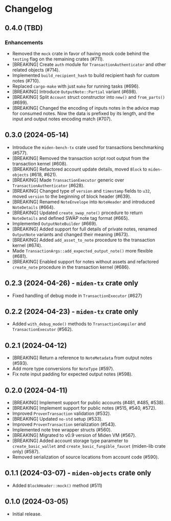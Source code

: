 # Changelog

## 0.4.0 (TBD)

### Enhancements

* Removed the `mock` crate in favor of having mock code behind the `testing` flag on the remaining crates (#711).
* [BREAKING] Create `auth` module for `TransactionAuthenticator` and other related objects (#714).
* Implemented `build_recipient_hash` to build recipient hash for custom notes (#710).
* Replaced `cargo-make` with just `make` for running tasks (#696).
* [BREAKING] Introduce `OutputNote::Partial` variant (#698).
* [BREAKING] Split `Account` struct constructor into `new()` and `from_parts()` (#699).
* [BREAKING] Changed the encoding of inputs notes in the advice map for consumed notes. Now the data
  is prefixed by its length, and the input and output notes encoding match (#707).

## 0.3.0 (2024-05-14)

* Introduce the `miden-bench-tx` crate used for transactions benchmarking (#577).
* [BREAKING] Removed the transaction script root output from the transaction kernel (#608).
* [BREAKING] Refactored account update details, moved `Block` to `miden-objects` (#618, #621).
* [BREAKING] Made `TransactionExecutor` generic over `TransactionAuthenticator` (#628).
* [BREAKING] Changed type of `version` and `timestamp` fields to `u32`, moved `version` to the beginning of block header (#639).
* [BREAKING] Renamed `NoteEnvelope` into `NoteHeader` and introduced `NoteDetails` (#664).
* [BREAKING] Updated `create_swap_note()` procedure to return `NoteDetails` and defined SWAP note tag format (#665).
* Implemented `OutputNoteBuilder` (#669).
* [BREAKING] Added support for full details of private notes, renamed `OutputNote` variants and changed their meaning (#673).
* [BREAKING] Added `add_asset_to_note` procedure to the transaction kernel (#674).
* Made `TransactionArgs::add_expected_output_note()` more flexible (#681).
* [BREAKING] Enabled support for notes without assets and refactored `create_note` procedure in the transaction kernel (#686).

## 0.2.3 (2024-04-26) - `miden-tx` crate only

* Fixed handling of debug mode in `TransactionExecutor` (#627)

## 0.2.2 (2024-04-23) - `miden-tx` crate only

* Added `with_debug_mode()` methods to `TransactionCompiler` and `TransactionExecutor` (#562).

## 0.2.1 (2024-04-12)

* [BREAKING] Return a reference to `NoteMetadata` from output notes (#593).
* Add more type conversions for `NoteType` (#597).
* Fix note input padding for expected output notes (#598).

## 0.2.0 (2024-04-11)

* [BREAKING] Implement support for public accounts (#481, #485, #538).
* [BREAKING] Implement support for public notes (#515, #540, #572).
* Improved `ProvenTransaction` validation (#532).
* [BREAKING] Updated `no-std` setup (#533).
* Improved `ProvenTransaction` serialization (#543).
* Implemented note tree wrapper structs (#560).
* [BREAKING] Migrated to v0.9 version of Miden VM (#567).
* [BREAKING] Added account storage type parameter to `create_basic_wallet` and `create_basic_fungible_faucet` (miden-lib
  crate only) (#587).
* Removed serialization of source locations from account code (#590).

## 0.1.1 (2024-03-07) - `miden-objects` crate only

* Added `BlockHeader::mock()` method (#511)

## 0.1.0 (2024-03-05)

* Initial release.
